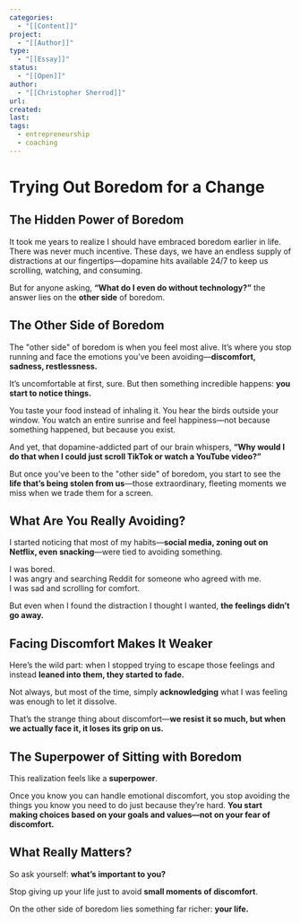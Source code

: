 ```yaml
---
categories:
  - "[[Content]]"
project:
  - "[[Author]]"
type:
  - "[[Essay]]"
status:
  - "[[Open]]"
author:
  - "[[Christopher Sherrod]]"
url: 
created:
last:
tags:
  - entrepreneurship
  - coaching
---
```

# **Trying Out Boredom for a Change**  

## **The Hidden Power of Boredom**  

It took me years to realize I should have embraced boredom earlier in life. There was never much incentive. These days, we have an endless supply of distractions at our fingertips—dopamine hits available 24/7 to keep us scrolling, watching, and consuming.  

But for anyone asking, **“What do I even do without technology?”** the answer lies on the **other side** of boredom.  

## **The Other Side of Boredom**  

The "other side" of boredom is when you feel most alive. It’s where you stop running and face the emotions you’ve been avoiding—**discomfort, sadness, restlessness.**  

It’s uncomfortable at first, sure. But then something incredible happens: **you start to notice things.**  

You taste your food instead of inhaling it. You hear the birds outside your window. You watch an entire sunrise and feel happiness—not because something happened, but because you exist.  

And yet, that dopamine-addicted part of our brain whispers, **“Why would I do that when I could just scroll TikTok or watch a YouTube video?”**  

But once you’ve been to the "other side" of boredom, you start to see the **life that’s being stolen from us**—those extraordinary, fleeting moments we miss when we trade them for a screen.  

## **What Are You Really Avoiding?**  

I started noticing that most of my habits—**social media, zoning out on Netflix, even snacking**—were tied to avoiding something.  

I was bored.  
I was angry and searching Reddit for someone who agreed with me.  
I was sad and scrolling for comfort.  

But even when I found the distraction I thought I wanted, **the feelings didn’t go away.**  

## **Facing Discomfort Makes It Weaker**  

Here’s the wild part: when I stopped trying to escape those feelings and instead **leaned into them, they started to fade.**  

Not always, but most of the time, simply **acknowledging** what I was feeling was enough to let it dissolve.  

That’s the strange thing about discomfort—**we resist it so much, but when we actually face it, it loses its grip on us.**  

## **The Superpower of Sitting with Boredom**  

This realization feels like a **superpower**.  

Once you know you can handle emotional discomfort, you stop avoiding the things you know you need to do just because they’re hard. **You start making choices based on your goals and values—not on your fear of discomfort.**  

## **What Really Matters?**  

So ask yourself: **what’s important to you?**  

Stop giving up your life just to avoid **small moments of discomfort**.  

On the other side of boredom lies something far richer: **your life.**